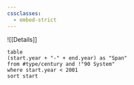 ```yaml
---
cssclasses:
  - embed-strict
---
```


![[Details]]

```dataview
table 
(start.year + "-" + end.year) as "Span" 
from #type/century and !"90 System"
where start.year < 2001
sort start
```